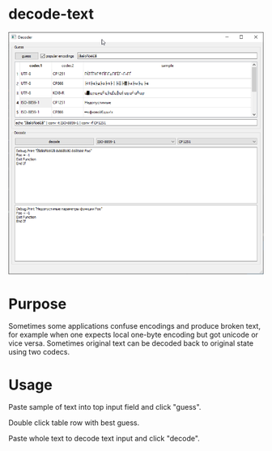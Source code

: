 # decode-text

![decode-text](img/decode-text.png)

# Purpose

Sometimes some applications confuse encodings and produce broken text, for example when one expects local one-byte encoding but got unicode or vice versa. Sometimes original text can be decoded back to original state using two codecs.

# Usage

Paste sample of text into top input field and click "guess".

Double click table row with best guess.

Paste whole text to decode text input and click "decode".
